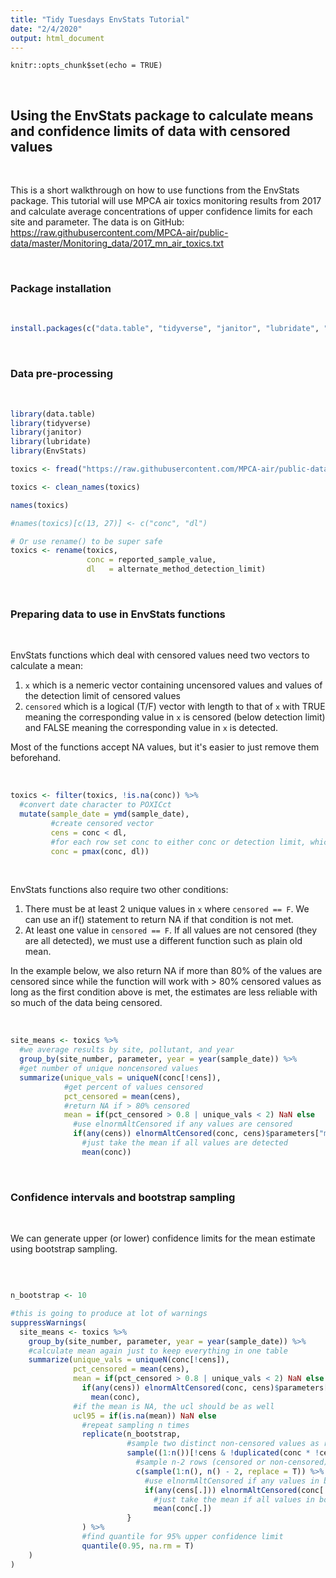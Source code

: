 ```yaml
---
title: "Tidy Tuesdays EnvStats Tutorial"
date: "2/4/2020"
output: html_document
---
```


```{r setup, include=FALSE}
knitr::opts_chunk$set(echo = TRUE)
```

<br>

## Using the EnvStats package to calculate means and confidence limits of data with censored values

<br>

This is a short walkthrough on how to use functions from the EnvStats package. This tutorial will use MPCA air toxics monitoring results from 2017 and calculate average concentrations of upper confidence limits for each site and parameter. The data is on GitHub:
https://raw.githubusercontent.com/MPCA-air/public-data/master/Monitoring_data/2017_mn_air_toxics.txt

<br>

### Package installation

<br>

```r
install.packages(c("data.table", "tidyverse", "janitor", "lubridate", "EnvStats"))
```

<br>

### Data pre-processing

<br>

```r 
library(data.table)
library(tidyverse)
library(janitor)
library(lubridate)
library(EnvStats)

toxics <- fread("https://raw.githubusercontent.com/MPCA-air/public-data/master/Monitoring_data/2017_mn_air_toxics.txt")

toxics <- clean_names(toxics)

names(toxics)

#names(toxics)[c(13, 27)] <- c("conc", "dl")

# Or use rename() to be super safe
toxics <- rename(toxics, 
                 conc = reported_sample_value,
                 dl   = alternate_method_detection_limit)
```

<br>

### Preparing data to use in EnvStats functions

<br>

EnvStats functions which deal with censored values need two vectors to calculate a mean:

1. `x` which is a nemeric vector containing uncensored values and values of the detection limit of censored values
1. `censored` which is a logical (T/F) vector with length to that of `x` with TRUE meaning the corresponding value in `x` is censored (below detection limit) and FALSE meaning the corresponding value in `x` is detected.

Most of the functions accept NA values, but it's easier to just remove them beforehand.

<br>

```r
toxics <- filter(toxics, !is.na(conc)) %>%
  #convert date character to POXICct
  mutate(sample_date = ymd(sample_date),
         #create censored vector
         cens = conc < dl,
         #for each row set conc to either conc or detection limit, whichever is greater
         conc = pmax(conc, dl))
```

<br>

EnvStats functions also require two other conditions:

1. There must be at least 2 unique values in `x` where `censored == F`. We can use an if() statement to return NA if that condition is not met.
1. At least one value in `censored == F`. If all values are not censored (they are all detected), we must use a different function such as plain old mean.

In the example below, we also return NA if more than 80% of the values are censored since while the function will work with > 80% censored values as long as the first condition above is met, the estimates are less reliable with so much of the data being censored.

<br>

```r 
site_means <- toxics %>%
  #we average results by site, pollutant, and year
  group_by(site_number, parameter, year = year(sample_date)) %>%
  #get number of unique noncensored values
  summarize(unique_vals = uniqueN(conc[!cens]),
            #get percent of values censored
            pct_censored = mean(cens),
            #return NA if > 80% censored
            mean = if(pct_censored > 0.8 | unique_vals < 2) NaN else
              #use elnormAltCensored if any values are censored
              if(any(cens)) elnormAltCensored(conc, cens)$parameters["mean"] else
                #just take the mean if all values are detected
                mean(conc))
```

<br>

### Confidence intervals and bootstrap sampling

<br>

We can generate upper (or lower) confidence limits for the mean estimate using bootstrap sampling.

<br>

```r 

n_bootstrap <- 10

#this is going to produce at lot of warnings
suppressWarnings(
  site_means <- toxics %>%
    group_by(site_number, parameter, year = year(sample_date)) %>%
    #calculate mean again just to keep everything in one table
    summarize(unique_vals = uniqueN(conc[!cens]),
              pct_censored = mean(cens),
              mean = if(pct_censored > 0.8 | unique_vals < 2) NaN else
                if(any(cens)) elnormAltCensored(conc, cens)$parameters["mean"] else
                  mean(conc),
              #if the mean is NA, the ucl should be as well
              ucl95 = if(is.na(mean)) NaN else
                #repeat sampling n times
                replicate(n_bootstrap,
                          #sample two distinct non-censored values as row numbers
                          sample((1:n())[!cens & !duplicated(conc * !cens)], 2, replace = F) %>%
                            #sample n-2 rows (censored or non-censored) and combine with the 2 rows from line above
                            c(sample(1:n(), n() - 2, replace = T)) %>% {
                              #use elnormAltCensored if any values in bootstrap sample are censored
                              if(any(cens[.])) elnormAltCensored(conc[.],cens[.])$parameters["mean"] else
                                #just take the mean if all values in bootstrap sample are detected
                                mean(conc[.])
                          }
                ) %>%
                #find quantile for 95% upper confidence limit
                quantile(0.95, na.rm = T)
    )
)
```
